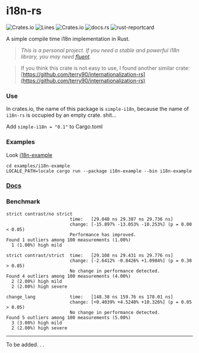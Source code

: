 # i18n-rs

![Crates.io](https://img.shields.io/crates/d/simple-i18n?style=flat-square)
![Lines](https://img.shields.io/tokei/lines/github/juzi5201314/i18n-rs?style=flat-square)
![Crates.io](https://img.shields.io/crates/l/simple-i18n?style=flat-square)
![docs.rs](https://docs.rs/simple-i18n/badge.svg)
![rust-reportcard](https://rust-reportcard.xuri.me/badge/github.com/juzi5201314/i18n-rs)

A simple compile time i18n implementation in Rust.

> *This is a personal project.
If you need a stable and powerful i18n library, 
you may need [fluent](https://github.com/projectfluent/fluent-rs).*

> If you think this crate is not easy to use, I found another similar crate: [https://github.com/terry90/internationalization-rs](https://github.com/terry90/internationalization-rs)

### Use
In crates.io, the name of this package is `simple-i18n`, because the name of `i18n-rs` is occupied by an empty crate. shit...

Add `simple-i18n = "0.1"` to Cargo.toml

### Examples
Look [i18n-example](./examples/i18n-example)
```shell
cd examples/i18n-example
LOCALE_PATH=locale cargo run --package i18n-example --bin i18n-example
```

### [Docs](https://docs.rs/simple-i18n)

### Benchmark
```
strict contrast/no strict
                        time:   [29.048 ns 29.387 ns 29.736 ns]
                        change: [-15.897% -13.053% -10.253%] (p = 0.00 < 0.05)
                        Performance has improved.
Found 1 outliers among 100 measurements (1.00%)
  1 (1.00%) high mild
  
strict contrast/strict  time:   [29.108 ns 29.431 ns 29.776 ns]
                        change: [-2.6412% -0.8426% +1.0984%] (p = 0.38 > 0.05)
                        No change in performance detected.
Found 4 outliers among 100 measurements (4.00%)
  2 (2.00%) high mild
  2 (2.00%) high severe

change_lang             time:   [148.38 ns 159.76 ns 178.01 ns]
                        change: [+0.4039% +4.5240% +10.326%] (p = 0.05 > 0.05)
                        No change in performance detected.
Found 5 outliers among 100 measurements (5.00%)
  3 (3.00%) high mild
  2 (2.00%) high severe
```

---
To be added. . .
